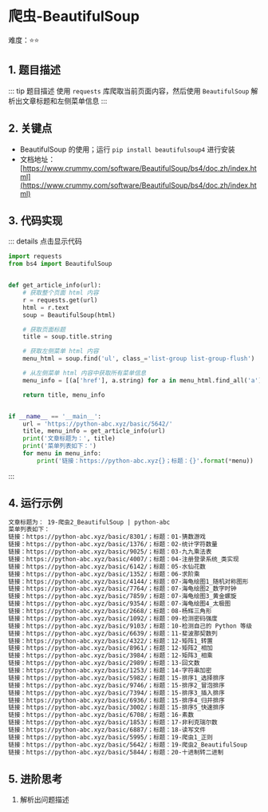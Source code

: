 # 爬虫-BeautifulSoup

难度：:star::star:

## 1. 题目描述
::: tip 题目描述
使用 `requests` 库爬取当前页面内容，然后使用 `BeautifulSoup` 解析出文章标题和左侧菜单信息
:::

## 2. 关键点
- BeautifulSoup 的使用；运行 `pip install beautifulsoup4` 进行安装
- 文档地址：[https://www.crummy.com/software/BeautifulSoup/bs4/doc.zh/index.html](https://www.crummy.com/software/BeautifulSoup/bs4/doc.zh/index.html)

## 3. 代码实现
::: details 点击显示代码
```python
import requests
from bs4 import BeautifulSoup


def get_article_info(url):
    # 获取整个页面 html 内容
    r = requests.get(url)
    html = r.text
    soup = BeautifulSoup(html)

    # 获取页面标题
    title = soup.title.string

    # 获取左侧菜单 html 内容
    menu_html = soup.find('ul', class_='list-group list-group-flush')

    # 从左侧菜单 html 内容中获取所有菜单信息
    menu_info = [(a['href'], a.string) for a in menu_html.find_all('a')]

    return title, menu_info


if __name__ == '__main__':
    url = 'https://python-abc.xyz/basic/5642/'
    title, menu_info = get_article_info(url)
    print('文章标题为：', title)
    print('菜单列表如下：')
    for menu in menu_info:
        print('链接：https://python-abc.xyz{}；标题：{}'.format(*menu))
```
:::

## 4. 运行示例
```txt
文章标题为： 19-爬虫2_BeautifulSoup | python-abc
菜单列表如下：
链接：https://python-abc.xyz/basic/8301/；标题：01-猜数游戏
链接：https://python-abc.xyz/basic/1376/；标题：02-统计字符数量
链接：https://python-abc.xyz/basic/9025/；标题：03-九九乘法表
链接：https://python-abc.xyz/basic/4007/；标题：04-注册登录系统_类实现
链接：https://python-abc.xyz/basic/6142/；标题：05-水仙花数
链接：https://python-abc.xyz/basic/1352/；标题：06-求阶乘
链接：https://python-abc.xyz/basic/4144/；标题：07-海龟绘图1_随机对称图形
链接：https://python-abc.xyz/basic/7764/；标题：07-海龟绘图2_数字时钟
链接：https://python-abc.xyz/basic/7859/；标题：07-海龟绘图3_黄金螺旋
链接：https://python-abc.xyz/basic/9354/；标题：07-海龟绘图4_太极图
链接：https://python-abc.xyz/basic/2668/；标题：08-杨辉三角形
链接：https://python-abc.xyz/basic/1092/；标题：09-检测密码强度
链接：https://python-abc.xyz/basic/9103/；标题：10-检测自己的 Python 等级
链接：https://python-abc.xyz/basic/6639/；标题：11-斐波那契数列
链接：https://python-abc.xyz/basic/4322/；标题：12-矩阵1_转置
链接：https://python-abc.xyz/basic/8961/；标题：12-矩阵2_相加
链接：https://python-abc.xyz/basic/3984/；标题：12-矩阵3_相乘
链接：https://python-abc.xyz/basic/2989/；标题：13-回文数
链接：https://python-abc.xyz/basic/1253/；标题：14-字符串加密
链接：https://python-abc.xyz/basic/5982/；标题：15-排序1_选择排序
链接：https://python-abc.xyz/basic/9746/；标题：15-排序2_冒泡排序
链接：https://python-abc.xyz/basic/7394/；标题：15-排序3_插入排序
链接：https://python-abc.xyz/basic/6936/；标题：15-排序4_归并排序
链接：https://python-abc.xyz/basic/3002/；标题：15-排序5_快速排序
链接：https://python-abc.xyz/basic/6708/；标题：16-素数
链接：https://python-abc.xyz/basic/1853/；标题：17-非利克瑞尔数
链接：https://python-abc.xyz/basic/6887/；标题：18-读写文件
链接：https://python-abc.xyz/basic/5995/；标题：19-爬虫1_正则
链接：https://python-abc.xyz/basic/5642/；标题：19-爬虫2_BeautifulSoup
链接：https://python-abc.xyz/basic/5844/；标题：20-十进制转二进制
```

## 5. 进阶思考
1. 解析出问题描述
